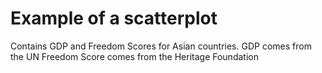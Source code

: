 # Example of a scatterplot

Contains GDP and Freedom Scores for Asian countries.
GDP comes from the UN
Freedom Score comes from the Heritage Foundation
